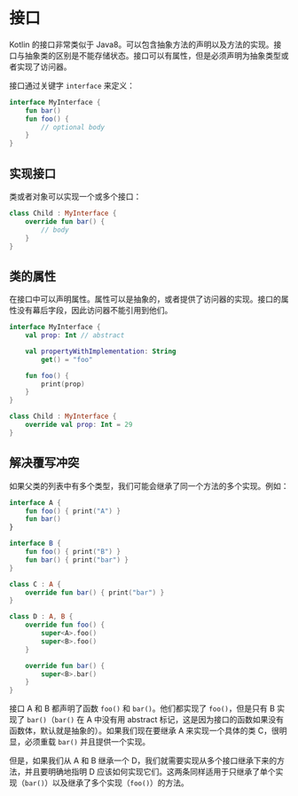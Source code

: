 # 接口

Kotlin 的接口非常类似于 Java8。可以包含抽象方法的声明以及方法的实现。接口与抽象类的区别是不能存储状态。接口可以有属性，但是必须声明为抽象类型或者实现了访问器。

接口通过关键字 `interface` 来定义：

```kotlin
interface MyInterface {
    fun bar()
    fun foo() {
        // optional body
    }
}
```

## 实现接口
类或者对象可以实现一个或多个接口：

```kotlin
class Child : MyInterface {
    override fun bar() {
        // body
    }
}
```

## 类的属性
在接口中可以声明属性。属性可以是抽象的，或者提供了访问器的实现。接口的属性没有幕后字段，因此访问器不能引用到他们。

```kotlin
interface MyInterface {
    val prop: Int // abstract

    val propertyWithImplementation: String
        get() = "foo"

    fun foo() {
        print(prop)
    }
}

class Child : MyInterface {
    override val prop: Int = 29
}
```

## 解决覆写冲突
如果父类的列表中有多个类型，我们可能会继承了同一个方法的多个实现。例如：

```kotlin
interface A {
    fun foo() { print("A") }
    fun bar()
}

interface B {
    fun foo() { print("B") }
    fun bar() { print("bar") }
}

class C : A {
    override fun bar() { print("bar") }
}

class D : A, B {
    override fun foo() {
        super<A>.foo()
        super<B>.foo()
    }

    override fun bar() {
        super<B>.bar()
    }
}
```

接口 A 和 B 都声明了函数 `foo()` 和 `bar()`。他们都实现了 `foo()`，但是只有 B 实现了 `bar()`（`bar()` 在 A 中没有用 abstract 标记，这是因为接口的函数如果没有函数体，默认就是抽象的）。如果我们现在要继承 A 来实现一个具体的类 C，很明显，必须重载 `bar()` 并且提供一个实现。

但是，如果我们从 A 和 B 继承一个 D，我们就需要实现从多个接口继承下来的方法，并且要明确地指明 D 应该如何实现它们。这两条同样适用于只继承了单个实现（`bar()`）以及继承了多个实现（`foo()`）的方法。

